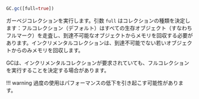 ```julia
GC.gc([full=true])
```

ガーベジコレクションを実行します。引数 `full` はコレクションの種類を決定します：フルコレクション（デフォルト）はすべての生存オブジェクト（すなわちフルマーク）を走査し、到達不可能なオブジェクトからメモリを回収する必要があります。インクリメンタルコレクションは、到達不可能でない若いオブジェクトからのみメモリを回収します。

GCは、インクリメンタルコレクションが要求されていても、フルコレクションを実行することを決定する場合があります。

!!! warning
    過度の使用はパフォーマンスの低下を引き起こす可能性があります。

